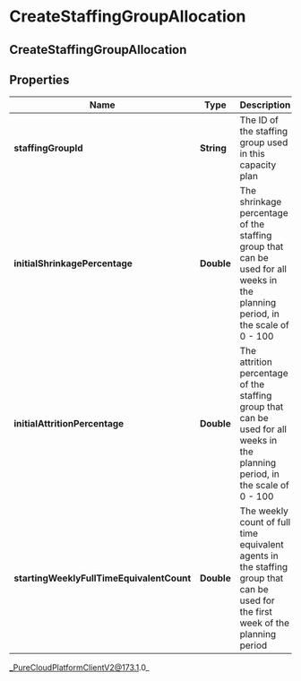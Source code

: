 # CreateStaffingGroupAllocation

## CreateStaffingGroupAllocation

## Properties

|Name | Type | Description | Notes|
|------------ | ------------- | ------------- | -------------|
| **staffingGroupId** | **String** | The ID of the staffing group used in this capacity plan | |
| **initialShrinkagePercentage** | **Double** | The shrinkage percentage of the staffing group that can be used for all weeks in the planning period, in the scale of 0 - 100 | |
| **initialAttritionPercentage** | **Double** | The attrition percentage of the staffing group that can be used for all weeks in the planning period, in the scale of 0 - 100 | |
| **startingWeeklyFullTimeEquivalentCount** | **Double** | The weekly count of full time equivalent agents in the staffing group that can be used for the first week of the planning period | |



_PureCloudPlatformClientV2@173.1.0_
